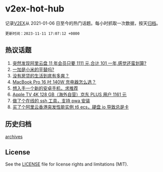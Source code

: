 # v2ex-hot-hub

 记录[V2EX](https://www.v2ex.com/)从 2021-01-06 日至今的热门话题。每小时抓取一次数据，按天[归档](archives)。

`更新时间：2023-11-11 17:07:12 +0800`

## 热议话题

1. [突然发现阿里云盘 11 年会员只要 1111 元,合计 101 一年,感觉还蛮划算?](https://www.v2ex.com/t/990893)
1. [一加是小米的平替吗?](https://www.v2ex.com/t/990857)
1. [没有房贷的生活到底有多爽？](https://www.v2ex.com/t/990781)
1. [MacBook Pro 16 吋 140W 充电器怎么选？](https://www.v2ex.com/t/990869)
1. [想入手一个新的安卓手机，求推荐](https://www.v2ex.com/t/990883)
1. [Apple TV 4K 128 GB（海外自营）京东 PLUS 用户 1161 元](https://www.v2ex.com/t/990858)
1. [做了个在线的 ssh 工具，支持 pwa 安装](https://www.v2ex.com/t/990749)
1. [买了个阿里云香港突发性能实例 t6 ecs，硬盘 io 导致总是卡](https://www.v2ex.com/t/990849)

## 历史归档

[archives](archives)

## License

See the [LICENSE](LICENSE) file for license rights and limitations (MIT).
